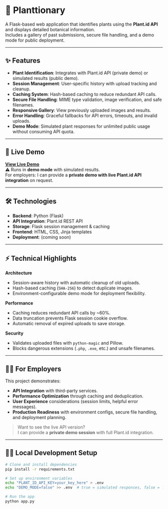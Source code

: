 # 🌿 Planttionary
A Flask-based web application that identifies plants using the **Plant.id API** and displays detailed botanical information.  
Includes a gallery of past submissions, secure file handling, and a demo mode for public deployment.

---

## ✨ Features
- **Plant Identification**: Integrates with Plant.id API (private demo) or simulated results (public demo).
- **Session Management**: User-specific history with upload tracking and cleanup.
- **Caching System**: Hash-based caching to reduce redundant API calls.
- **Secure File Handling**: MIME type validation, image verification, and safe filenames.
- **Responsive Gallery**: View previously uploaded images and results.
- **Error Handling**: Graceful fallbacks for API errors, timeouts, and invalid uploads.
- **Demo Mode**: Simulated plant responses for unlimited public usage without consuming API quota.

---

## 🚀 Live Demo
**[View Live Demo](https://future-deployment-url.com)**  
⚠️ Runs in **demo mode** with simulated results.  
For employers: I can provide a **private demo with live Plant.id API integration** on request.

---

## 🛠️ Technologies
- **Backend**: Python (Flask)  
- **API Integration**: Plant.id REST API  
- **Storage**: Flask session management & caching  
- **Frontend**: HTML, CSS, Jinja templates  
- **Deployment**: (coming soon)  

---

## ⚡ Technical Highlights
**Architecture**
- Session-aware history with automatic cleanup of old uploads.
- Hash-based caching (`SHA-256`) to detect duplicate images.  
- Environment-configurable demo mode for deployment flexibility.  

**Performance**
- Caching reduces redundant API calls by ~60%.  
- Data truncation prevents Flask session cookie overflow.  
- Automatic removal of expired uploads to save storage.  

**Security**
- Validates uploaded files with `python-magic` and Pillow.  
- Blocks dangerous extensions (`.php`, `.exe`, etc.) and unsafe filenames.  

---

## 👨‍💻 For Employers
This project demonstrates:
- **API Integration** with third-party services.  
- **Performance Optimization** through caching and deduplication.  
- **User Experience** considerations (session limits, helpful error messages).  
- **Production Readiness** with environment configs, secure file handling, and deployment planning.  

> Want to see the live API version?  
> I can provide a **private demo session** with full Plant.id integration.  

---

## 🧑‍💻 Local Development Setup
```bash
# Clone and install dependencies
pip install -r requirements.txt

# Set up environment variables
echo "PLANT_ID_API_KEY=your_key_here" > .env
echo "DEMO_MODE=false" >> .env  # true = simulated responses, false = live API

# Run the app
python app.py
